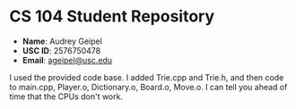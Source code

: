 # CS 104 Student Repository

- **Name**: Audrey Geipel
- **USC ID**: 2576750478
- **Email**: ageipel@usc.edu

I used the provided code base. 
I added Trie.cpp and Trie.h, and then code to main.cpp, Player.o, Dictionary.o, Board.o, Move.o.
I can tell you ahead of time that the CPUs don't work.